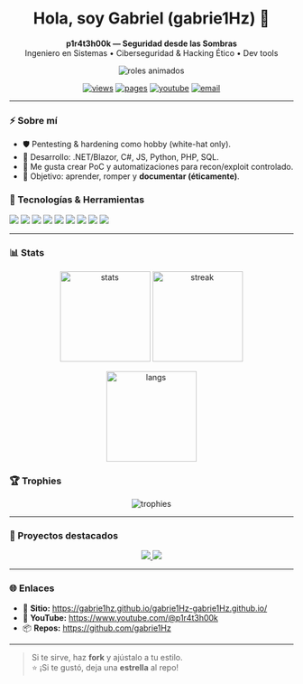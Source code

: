 <!--
README de perfil de gabrie1Hz
Estilo dark, centrado y con badges minimalistas.
-->

<h1 align="center">Hola, soy Gabriel (gabrie1Hz) 👋</h1>
<p align="center">
  <b>p1r4t3h00k — Seguridad desde las Sombras</b><br/>
  Ingeniero en Sistemas • Ciberseguridad & Hacking Ético • Dev tools
</p>

<!-- Texto animado (typing effect) -->
<p align="center">
  <img
    src="https://readme-typing-svg.demolab.com?font=Share+Tech+Mono&weight=700&size=22&duration=2200&pause=900&color=FFFFFF&center=true&vCenter=true&width=700&lines=Programador;Amante+de+Linux;Hacking+%C3%A9tico;Red+Team;Blue+Team;CTFs+%26+Writeups"
    alt="roles animados"
  />
</p>

<p align="center">
  <a href="https://komarev.com/ghpvc/?username=gabrie1Hz&style=for-the-badge&color=0e75b6"><img src="https://komarev.com/ghpvc/?username=gabrie1Hz&style=for-the-badge&color=0e75b6" alt="views"/></a>
  <a href="https://gabrie1hz.github.io/gabrie1Hz-gabrie1Hz.github.io/"><img src="https://img.shields.io/badge/GitHub%20Pages-Online-242938?style=for-the-badge&logo=github" alt="pages"/></a>
  <a href="https://www.youtube.com/@p1r4t3h00k"><img src="https://img.shields.io/badge/YouTube-p1r4t3h00k-FF0000?style=for-the-badge&logo=youtube&logoColor=white" alt="youtube"/></a>
  <a href="mailto:hernandezgabriel742@gmail.com"><img src="https://img.shields.io/badge/Contacto-Email-25D366?style=for-the-badge&logo=gmail&logoColor=white" alt="email"/></a>
</p>

---

### ⚡ Sobre mí
- 🛡️ Pentesting & hardening como hobby (white-hat only).
- 🧰 Desarrollo: .NET/Blazor, C#, JS, Python, PHP, SQL.
- 🧪 Me gusta crear PoC y automatizaciones para recon/exploit controlado.
- 🎯 Objetivo: aprender, romper y **documentar (éticamente)**.

### 🧩 Tecnologías & Herramientas
<p align="left">
  <img src="https://img.shields.io/badge/.NET-512BD4?logo=dotnet&logoColor=white&style=for-the-badge"/>
  <img src="https://img.shields.io/badge/C%23-239120?logo=c-sharp&logoColor=white&style=for-the-badge"/>
  <img src="https://img.shields.io/badge/Blazor-5C2D91?logo=blazor&logoColor=white&style=for-the-badge"/>
  <img src="https://img.shields.io/badge/Python-3776AB?logo=python&logoColor=white&style=for-the-badge"/>
  <img src="https://img.shields.io/badge/JavaScript-F7DF1E?logo=javascript&logoColor=111&style=for-the-badge"/>
  <img src="https://img.shields.io/badge/PHP-777BB4?logo=php&logoColor=white&style=for-the-badge"/>
  <img src="https://img.shields.io/badge/SQL-4479A1?logo=mysql&logoColor=white&style=for-the-badge"/>
  <img src="https://img.shields.io/badge/Linux-000?logo=linux&logoColor=white&style=for-the-badge"/>
  <img src="https://img.shields.io/badge/Bash-4EAA25?logo=gnu-bash&logoColor=white&style=for-the-badge"/>
</p>

---

### 📊 Stats
<p align="center">
  <img height="160" src="https://github-readme-stats.vercel.app/api?username=gabrie1Hz&show_icons=true&theme=tokyonight&hide_title=false&hide_border=true" alt="stats"/>
  <img height="160" src="https://streak-stats.demolab.com?user=gabrie1Hz&theme=tokyonight&hide_border=true" alt="streak"/>
</p>
<p align="center">
  <img height="160" src="https://github-readme-stats.vercel.app/api/top-langs/?username=gabrie1Hz&layout=compact&theme=tokyonight&hide_border=true" alt="langs"/>
</p>

### 🏆 Trophies
<p align="center">
  <img src="https://github-profile-trophy.vercel.app/?username=gabrie1Hz&theme=onestar&no-frame=true&row=1&column=6" alt="trophies"/>
</p>

---

### 🚀 Proyectos destacados
<p align="center">
  <a href="https://github.com/gabrie1Hz/Herramienta-Bash-Nmap">
    <img src="https://github-readme-stats.vercel.app/api/pin/?username=gabrie1Hz&repo=Herramienta-Bash-Nmap&theme=tokyonight&hide_border=true" />
  </a>
  <a href="https://github.com/gabrie1Hz/gabrie1Hz-gabrie1Hz.github.io">
    <img src="https://github-readme-stats.vercel.app/api/pin/?username=gabrie1Hz&repo=gabrie1Hz-gabrie1Hz.github.io&theme=tokyonight&hide_border=true" />
  </a>
</p>

---

### 🌐 Enlaces
- 🔗 **Sitio:** https://gabrie1hz.github.io/gabrie1Hz-gabrie1Hz.github.io/  
- 🎥 **YouTube:** https://www.youtube.com/@p1r4t3h00k  
- 📦 **Repos:** https://github.com/gabrie1Hz  

---

> Si te sirve, haz **fork** y ajústalo a tu estilo.  
> ⭐ ¡Si te gustó, deja una **estrella** al repo!
